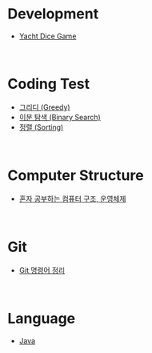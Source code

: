 # Development
- [Yacht Dice Game](https://github.com/Hagug/Yacht-Dice)

</br>

# Coding Test
- [그리디 (Greedy)](Coding_Test/README.md)
- [이분 탐색 (Binary Search)](Coding_Test/README.md)
- [정렬 (Sorting)](Coding_Test/README.md)
</br>

# Computer Structure
- [혼자 공부하는 컴퓨터 구조, 운영체제](Computer_Structure/README.md)


</br>

# Git
- [Git 명령어 정리](Git/README.md)

</br>

# Language
- [Java](https://xkdl780.tistory.com/category/Tekit%20%EB%B0%B1%EC%97%94%EB%93%9C%20%EC%8A%A4%EC%BF%A8/Java)
